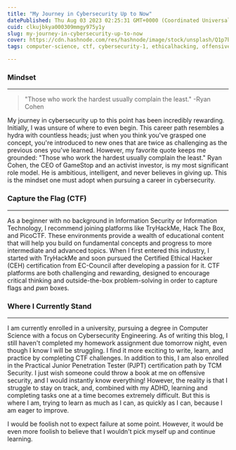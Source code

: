 ```yaml
---
title: "My Journey in Cybersecurity Up to Now"
datePublished: Thu Aug 03 2023 02:25:31 GMT+0000 (Coordinated Universal Time)
cuid: clkujbkya000309mmgy975y1y
slug: my-journey-in-cybersecurity-up-to-now
cover: https://cdn.hashnode.com/res/hashnode/image/stock/unsplash/Q1p7bh3SHj8/upload/d6fec7297db10585bb649f978d3e5a62.jpeg
tags: computer-science, ctf, cybersecurity-1, ethicalhacking, offensive-security

---
```


### Mindset

---

> "Those who work the hardest usually complain the least." -Ryan Cohen

My journey in cybersecurity up to this point has been incredibly rewarding. Initially, I was unsure of where to even begin. This career path resembles a hydra with countless heads; just when you think you've grasped one concept, you're introduced to new ones that are twice as challenging as the previous ones you've learned. However, my favorite quote keeps me grounded: "Those who work the hardest usually complain the least." Ryan Cohen, the CEO of GameStop and an activist investor, is my most significant role model. He is ambitious, intelligent, and never believes in giving up. This is the mindset one must adopt when pursuing a career in cybersecurity.

### Capture the Flag (CTF)

---

As a beginner with no background in Information Security or Information Technology, I recommend joining platforms like TryHackMe, Hack The Box, and PicoCTF. These environments provide a wealth of educational content that will help you build on fundamental concepts and progress to more intermediate and advanced topics. When I first entered this industry, I started with TryHackMe and soon pursued the Certified Ethical Hacker (CEH) certification from EC-Council after developing a passion for it. CTF platforms are both challenging and rewarding, designed to encourage critical thinking and outside-the-box problem-solving in order to capture flags and *pwn* boxes.

### Where I Currently Stand

---

I am currently enrolled in a university, pursuing a degree in Computer Science with a focus on Cybersecurity Engineering. As of writing this blog, I still haven't completed my homework assignment due tomorrow night, even though I know I will be struggling. I find it more exciting to write, learn, and practice by completing CTF challenges. In addition to this, I am also enrolled in the Practical Junior Penetration Tester (PJPT) certification path by TCM Security. I just wish someone could throw a book at me on offensive security, and I would instantly know everything! However, the reality is that I struggle to stay on track, and, combined with my ADHD, learning and completing tasks one at a time becomes extremely difficult. But this is where I am, trying to learn as much as I can, as quickly as I can, because I am eager to improve.

I would be foolish not to expect failure at some point. However, it would be even more foolish to believe that I wouldn't pick myself up and continue learning.